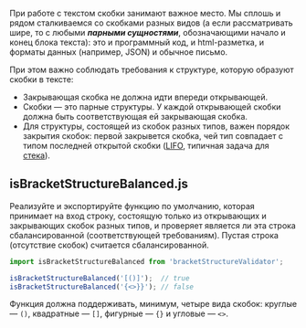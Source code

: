 При работе с текстом скобки занимают важное место. Мы сплошь и рядом сталкиваемся со скобками разных видов (а если рассматривать шире, то с любыми ***парными сущностями***, обозначающими начало и конец блока текста): это и программный код, и html-разметка, и форматы данных (например, JSON) и обычное письмо.

При этом важно соблюдать требования к структуре, которую образуют скобки в тексте:

* Закрывающая скобка не должна идти впереди открывающей.
* Скобки — это парные структуры. У каждой открывающей скобки должна быть соответствующая ей закрывающая скобка.
* Для структуры, состоящей из скобок разных типов, важен порядок закрытия скобок: первой закрывется скобка, чей тип совпадает с типом последней открытой скобки ([LIFO](https://ru.wikipedia.org/wiki/LIFO), типичная задача для [стека](https://ru.wikipedia.org/wiki/%D0%A1%D1%82%D0%B5%D0%BA)).

## isBracketStructureBalanced.js

Реализуйте и экспортируйте функцию по умолчанию, которая принимает на вход строку, состоящую только из открывающих и закрывающих скобок разных типов, и проверяет является ли эта строка сбалансированной (соответствующей требованиям). Пустая строка (отсутствие скобок) считается сбалансированной.

```js
import isBracketStructureBalanced from 'bracketStructureValidator';

isBracketStructureBalanced('[()]');  // true
isBracketStructureBalanced('{<>}}'); // false
```

Функция должна поддерживать, минимум, четыре вида скобок: круглые — `()`, квадратные — `[]`, фигурные — `{}` и угловые — `<>`.
